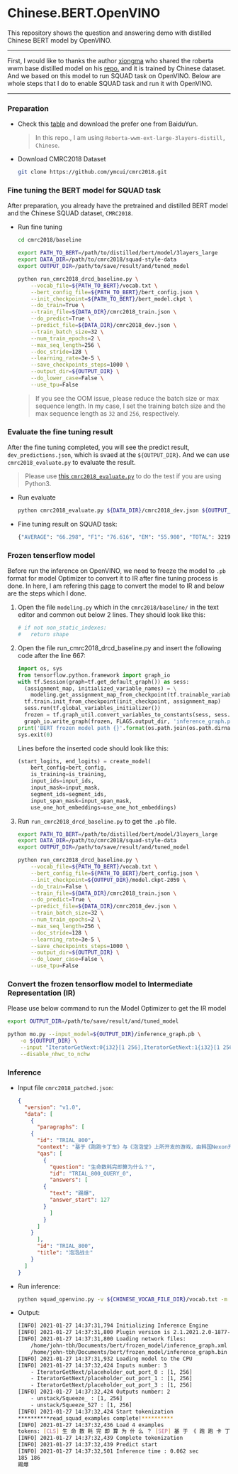 # Chinese.BERT.OpenVINO
This repository shows the question and answering demo with distilled Chinese BERT model by OpenVINO. 

-------

First, I would like to thanks the author [xiongma](https://github.com/xiongma) who shared the roberta wwm base distilled model on his [repo.](https://github.com/xiongma/roberta-wwm-base-distill) and it is trained by Chinese dataset. And we based on this model to run SQUAD task on OpenVINO. Below are whole steps that I do to enable SQUAD task and run it with OpenVINO. 

-------

### Preparation

* Check this [table](https://github.com/xiongma/roberta-wwm-base-distill#model-download) and download the prefer one from BaiduYun.
	> In this repo., I am using `Roberta-wwm-ext-large-3layers-distill, Chinese`.
	
* Download CMRC2018 Dataset
	```sh
	git clone https://github.com/ymcui/cmrc2018.git
	```

### Fine tuning the BERT model for SQUAD task

After preparation, you already have the pretrained and distilled BERT model and the Chinese SQUAD dataset, `CMRC2018`. 

* Run fine tuning

	```sh
	cd cmrc2018/baseline

	export PATH_TO_BERT=/path/to/distilled/bert/model/3layers_large
	export DATA_DIR=/path/to/cmrc2018/squad-style-data
	export OUTPUT_DIR=/path/to/save/result/and/tuned_model

	python run_cmrc2018_drcd_baseline.py \
		--vocab_file=${PATH_TO_BERT}/vocab.txt \
		--bert_config_file=${PATH_TO_BERT}/bert_config.json \
		--init_checkpoint=${PATH_TO_BERT}/bert_model.ckpt \
		--do_train=True \
		--train_file=${DATA_DIR}/cmrc2018_train.json \
		--do_predict=True \
		--predict_file=${DATA_DIR}/cmrc2018_dev.json \
		--train_batch_size=32 \
		--num_train_epochs=2 \
		--max_seq_length=256 \
		--doc_stride=128 \
		--learning_rate=3e-5 \
		--save_checkpoints_steps=1000 \
		--output_dir=${OUTPUT_DIR} \
		--do_lower_case=False \
		--use_tpu=False
	```

	> If you see the OOM issue, please reduce the batch size or max sequence length. In my case, I set the training batch size and the max sequence length as `32` and  `256`, respectively.

### Evaluate the fine tuning result

After the fine tuning completed, you will see the predict result, `dev_predictions.json`, which is svaed at the `${OUTPUT_DIR}`. And we can use `cmrc2018_evaluate.py` to evaluate the result.
> Please use [this `cmrc2018_evaluate.py`](https://github.com/FengYen-Chang/cmrc2018/blob/master/baseline/cmrc2018_evaluate.py) to do the test if you are using Python3.
	
* Run evaluate

	```sh
	python cmrc2018_evaluate.py ${DATA_DIR}/cmrc2018_dev.json ${OUTPUT_DIR}/predictions.json
	```
* Fine tuning result on SQUAD task:
	```sh
	{"AVERAGE": "66.298", "F1": "76.616", "EM": "55.980", "TOTAL": 3219, "SKIP": 0, "FILE": "../../cmrc_test_output_2/dev_predictions.json"}
	```
### Frozen tenserflow model

Before run the inference on OpenVINO, we need to freeze the model to `.pb` format for model Optimizer to convert it to IR after fine tuning process is done. In here, I am refering this [page](https://docs.openvinotoolkit.org/latest/openvino_docs_MO_DG_prepare_model_convert_model_tf_specific_Convert_BERT_From_Tensorflow.html) to convert the model to IR and below are the steps which I done.

1. Open the file `modeling.py` which in the `cmrc2018/baseline/` in the text editor and common out below 2 lines. They should look like this: 
	```py
	# if not non_static_indexes:
	#   return shape
	```
	
2. Open the file run_cmrc2018_drcd_baseline.py and insert the following code after the line 667: 
	
	```py
	import os, sys
	from tensorflow.python.framework import graph_io
	with tf.Session(graph=tf.get_default_graph()) as sess:
	  (assignment_map, initialized_variable_names) = \
	    modeling.get_assignment_map_from_checkpoint(tf.trainable_variables(), init_checkpoint)
	  tf.train.init_from_checkpoint(init_checkpoint, assignment_map)
	  sess.run(tf.global_variables_initializer())
	  frozen = tf.graph_util.convert_variables_to_constants(sess, sess.graph_def, ["unstack"])
	  graph_io.write_graph(frozen, FLAGS.output_dir, 'inference_graph.pb', as_text=False)
	print('BERT frozen model path {}'.format(os.path.join(os.path.dirname(__file__), 'inference_graph.pb')))
	sys.exit(0)
	```
	Lines before the inserted code should look like this: 
	
	```py
	(start_logits, end_logits) = create_model(
		bert_config=bert_config,
		is_training=is_training,
		input_ids=input_ids,
		input_mask=input_mask,
		segment_ids=segment_ids,
		input_span_mask=input_span_mask,
		use_one_hot_embeddings=use_one_hot_embeddings)
	```

3. Run `run_cmrc2018_drcd_baseline.py` to get the `.pb` file.

	```sh
	export PATH_TO_BERT=/path/to/distilled/bert/model/3layers_large
	export DATA_DIR=/path/to/cmrc2018/squad-style-data
	export OUTPUT_DIR=/path/to/save/result/and/tuned_model

	python run_cmrc2018_drcd_baseline.py \
		--vocab_file=${PATH_TO_BERT}/vocab.txt \
		--bert_config_file=${PATH_TO_BERT}/bert_config.json \
		--init_checkpoint=${OUTPUT_DIR}/model.ckpt-2059 \
		--do_train=False \
		--train_file=${DATA_DIR}/cmrc2018_train.json \
		--do_predict=True \
		--predict_file=${DATA_DIR}/cmrc2018_dev.json \
		--train_batch_size=32 \
		--num_train_epochs=2 \
		--max_seq_length=256 \
		--doc_stride=128 \
		--learning_rate=3e-5 \
		--save_checkpoints_steps=1000 \
		--output_dir=${OUTPUT_DIR} \
		--do_lower_case=False \
		--use_tpu=False
	```
### Convert the frozen tensorflow model to Intermediate Representation (IR)

Please use below command to run the Model Optimizer to get the IR model

```sh
export OUTPUT_DIR=/path/to/save/result/and/tuned_model

python mo.py --input_model=${OUTPUT_DIR}/inference_graph.pb \
	-o ${OUTPUT_DIR} \
  	--input "IteratorGetNext:0{i32}[1 256],IteratorGetNext:1{i32}[1 256],IteratorGetNext:3{i32}[1 256]" \
  	--disable_nhwc_to_nchw
```

### Inference

* Input file `cmrc2018_patched.json`:
	```json
	{
	  "version": "v1.0", 
	  "data": [
	    {
	      "paragraphs": [
		{
		  "id": "TRIAL_800", 
		  "context": "基于《跑跑卡丁车》与《泡泡堂》上所开发的游戏，由韩国Nexon开发与发行。中国大陆由盛大游戏运营，这是Nexon时隔6年再次授予盛大网络其游戏运营权。台湾由游戏橘子运营。玩家以水枪、小枪、锤子或是水炸弹泡封敌人(玩家或NPC)，即为一泡封，将水泡击破为一踢爆。若水泡未在时间内踢爆，则会从水泡中释放或被队友救援(即为一救援)。每次泡封会减少生命数，生命数耗完即算为踢爆。重生者在一定时间内为无敌状态，以踢爆数计分较多者获胜，规则因模式而有差异。以2V2、4V4随机配对的方式，玩家可依胜场数爬牌位(依序为原石、铜牌、银牌、金牌、白金、钻石、大师) ，可选择经典、热血、狙击等模式进行游戏。若游戏中离，则4分钟内不得进行配对(每次中离+4分钟)。开放时间为暑假或寒假期间内不定期开放，8人经典模式随机配对，采计分方式，活动时间内分数越多，终了时可依该名次获得奖励。", 
		  "qas": [
		    {
		      "question": "生命数耗完即算为什么？", 
		      "id": "TRIAL_800_QUERY_0", 
		      "answers": [
			{
			  "text": "踢爆", 
			  "answer_start": 127
			}
		      ]
		    }
		  ]
		}
	      ], 
	      "id": "TRIAL_800", 
	      "title": "泡泡战士"
	    }
	  ]
	}
	```
* Run inference:
	```sh
	python squad_openvino.py -v ${CHINESE_VOCAB_FILE_DIR}/vocab.txt -m ${MODEL_DIR}/inference_graph.xml -i ${INPUT_FILE_DIR}/cmrc2018_patched.json 
	```

* Output:
	```sh
	[INFO] 2021-01-27 14:37:31,794 Initializing Inference Engine
	[INFO] 2021-01-27 14:37:31,800 Plugin version is 2.1.2021.2.0-1877-176bdf51370-releases/2021/2
	[INFO] 2021-01-27 14:37:31,800 Loading network files:
		/home/john-tbh/Documents/bert/frozen_model/inference_graph.xml
		/home/john-tbh/Documents/bert/frozen_model/inference_graph.bin
	[INFO] 2021-01-27 14:37:31,932 Loading model to the CPU
	[INFO] 2021-01-27 14:37:32,424 Inputs number: 3
		- IteratorGetNext/placeholder_out_port_0 : [1, 256]
		- IteratorGetNext/placeholder_out_port_1 : [1, 256]
		- IteratorGetNext/placeholder_out_port_3 : [1, 256]
	[INFO] 2021-01-27 14:37:32,424 Outputs number: 2
		- unstack/Squeeze_ : [1, 256]
		- unstack/Squeeze_527 : [1, 256]
	[INFO] 2021-01-27 14:37:32,424 Start tokenization
	**********read_squad_examples complete!**********
	[INFO] 2021-01-27 14:37:32,436 Load 4 examples
	tokens: [CLS] 生 命 数 耗 完 即 算 为 什 么 ？ [SEP] 基 于 《 跑 跑 卡 丁 车 》 与 《 泡 泡 堂 》 上 所 开 发 的 游 戏 ， 由 韩 国 [UNK] 开 发 与 发 行 。 中 国 大 陆 由 盛 大 游 戏 运 营 ， 这 是 [UNK] 时 隔 6 年 再 次 授 予 盛 大 网 络 其 游 戏 运 营 权 。 台 湾 由 游 戏 橘 子 运 营 。 玩 家 以 水 枪 、 小 枪 、 锤 子 或 是 水 炸 弹 泡 封 敌 人 ( 玩 家 或 [UNK] ) ， 即 为 一 泡 封 ， 将 水 泡 击 破 为 一 踢 爆 。 若 水 泡 未 在 时 间 内 踢 爆 ， 则 会 从 水 泡 中 释 放 或 被 队 友 救 援 ( 即 为 一 救 援 ) 。 每 次 泡 封 会 减 少 生 命 数 ， 生 命 数 耗 完 即 算 为 踢 爆 。 重 生 者 在 一 定 时 间 内 为 无 敌 状 态 ， 以 踢 爆 数 计 分 较 多 者 获 胜 ， 规 则 因 模 式 而 有 差 异 。 以 [UNK] 、 [UNK] 随 机 配 对 的 方 式 ， 玩 家 可 依 胜 场 数 爬 牌 位 ( 依 序 为 原 石 、 铜 [SEP]
	[INFO] 2021-01-27 14:37:32,439 Complete tokenization
	[INFO] 2021-01-27 14:37:32,439 Predict start
	[INFO] 2021-01-27 14:37:32,501 Inference time : 0.062 sec
	185 186
	踢爆
	```
